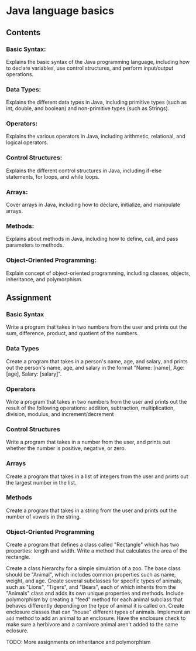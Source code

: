 # Java language basics

## Contents
### Basic Syntax: 
Explains the basic syntax of the Java programming language, including how to declare variables, use control structures, and perform input/output operations.
### Data Types: 
Explains the different data types in Java, including primitive types (such as int, double, and boolean) and non-primitive types (such as Strings).
### Operators: 
Explains the various operators in Java, including arithmetic, relational, and logical operators.
### Control Structures: 
Explains the different control structures in Java, including if-else statements, for loops, and while loops.
### Arrays: 
Cover arrays in Java, including how to declare, initialize, and manipulate arrays.
### Methods: 
Explains about methods in Java, including how to define, call, and pass parameters to methods.

### Object-Oriented Programming: 
Explain concept of object-oriented programming, including classes, objects, inheritance, and polymorphism.

## Assignment

### Basic Syntax
Write a program that takes in two numbers from the user and prints out the sum, difference, product, and quotient of the numbers.

### Data Types
Create a program that takes in a person's name, age, and salary, and prints out the person's name, age, and salary in the format "Name: [name], Age: [age], Salary: [salary]".

### Operators
Write a program that takes in two numbers from the user and prints out the result of the following operations: addition, subtraction, multiplication, division, modulus, and increment/decrement

### Control Structures
Write a program that takes in a number from the user, and prints out whether the number is positive, negative, or zero.

### Arrays
Create a program that takes in a list of integers from the user and prints out the largest number in the list.

### Methods
Create a program that takes in a string from the user and prints out the number of vowels in the string.

### Object-Oriented Programming
Create a program that defines a class called "Rectangle" which has two properties: length and width. Write a method that calculates the area of the rectangle.

Create a class hierarchy for a simple simulation of a zoo. The base class should be "Animal", which includes common properties such as name, weight, and age. Create several subclasses for specific types of animals, such as "Lions", "Tigers", and "Bears", each of which inherits from the "Animals" class and adds its own unique properties and methods. Include polymorphism by creating a "feed" method for each animal subclass that behaves differently depending on the type of animal it is called on.
Create enclosure classes that can "house" different types of animals. Implement an `add` method to add an animal to an enclosure. Have the enclosure check to make sure a herbivore and a carnivore animal aren't added to the same eclosure.

TODO: More assignments on inheritance and polymorphism
